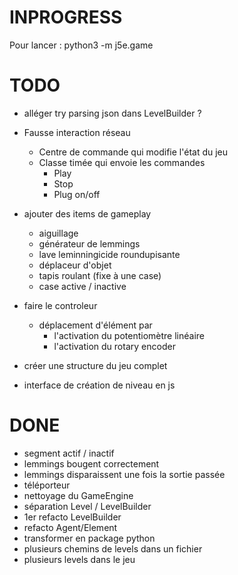 # INPROGRESS
Pour lancer : 
python3 -m j5e.game


# TODO
- alléger try parsing json dans LevelBuilder ?    

- Fausse interaction réseau
    - Centre de commande qui modifie l'état du jeu
    - Classe timée qui envoie les commandes
        - Play
        - Stop
        - Plug on/off

- ajouter des items de gameplay
    - aiguillage
    - générateur de lemmings
    - lave leminningicide roundupisante
    - déplaceur d'objet
    - tapis roulant (fixe à une case)
    - case active / inactive

- faire le controleur
    - déplacement d'élément par
        - l'activation du potentiomètre linéaire 
        - l'activation du rotary encoder

- créer une structure du jeu complet

- interface de création de niveau en js


# DONE

- segment actif / inactif
- lemmings bougent correctement
- lemmings disparaissent une fois la sortie passée
- téléporteur
- nettoyage du GameEngine
- séparation Level / LevelBuilder
- 1er refacto LevelBuilder
- refacto Agent/Element
- transformer en package python
- plusieurs chemins de levels dans un fichier
- plusieurs levels dans le jeu